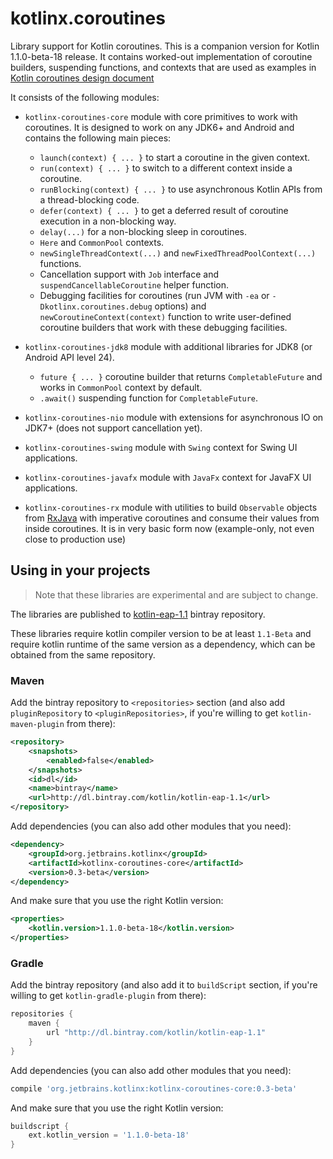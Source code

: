 # kotlinx.coroutines

Library support for Kotlin coroutines. This is a companion version for Kotlin 1.1.0-beta-18 release. 
It contains worked-out implementation of coroutine builders, suspending functions, and contexts that are
used as examples in 
[Kotlin coroutines design document](https://github.com/Kotlin/kotlin-coroutines/blob/master/kotlin-coroutines-informal.md)
 
It consists of the following modules:

* `kotlinx-coroutines-core` module with core primitives to work with coroutines. It is designed to work on any JDK6+ and Android
and contains the following main pieces:
  * `launch(context) { ... }` to start a coroutine in the given context.
  * `run(context) { ... }` to switch to a different context inside a coroutine.
  * `runBlocking(context) { ... }` to use asynchronous Kotlin APIs from a thread-blocking code.  
  * `defer(context) { ... }` to get a deferred result of coroutine execution in a non-blocking way.
  * `delay(...)` for a non-blocking sleep in coroutines.
  * `Here` and `CommonPool` contexts.
  * `newSingleThreadContext(...)` and `newFixedThreadPoolContext(...)` functions.
  * Cancellation support with `Job` interface and `suspendCancellableCoroutine` helper function.
  * Debugging facilities for coroutines (run JVM with `-ea` or `-Dkotlinx.coroutines.debug` options) and
    `newCoroutineContext(context)` function to write user-defined coroutine builders that work with these
     debugging facilities.
 
* `kotlinx-coroutines-jdk8` module with additional libraries for JDK8 (or Android API level 24).
  * `future { ... }` coroutine builder that returns `CompletableFuture` and works in `CommonPool` context by default.
  * `.await()` suspending function for `CompletableFuture`.

* `kotlinx-coroutines-nio` module with extensions for asynchronous IO on JDK7+ (does not support cancellation yet).

* `kotlinx-coroutines-swing` module with `Swing` context for Swing UI applications.

* `kotlinx-coroutines-javafx` module with `JavaFx` context for JavaFX UI applications.

* `kotlinx-coroutines-rx` module with utilities to build `Observable` objects from
[RxJava](https://github.com/ReactiveX/RxJava) with imperative coroutines and consume their values 
from inside coroutines. It is in very basic form now (example-only, not even close to production use)

## Using in your projects

> Note that these libraries are experimental and are subject to change.

The libraries are published to [kotlin-eap-1.1](https://bintray.com/kotlin/kotlin-eap-1.1/kotlinx.coroutines) bintray repository.

These libraries require kotlin compiler version to be at least `1.1-Beta` and 
require kotlin runtime of the same version as a dependency, which can be obtained from the same repository.

### Maven

Add the bintray repository to `<repositories>` section (and also add `pluginRepository` to `<pluginRepositories>`,
if you're willing to get `kotlin-maven-plugin` from there):

```xml
<repository>
    <snapshots>
        <enabled>false</enabled>
    </snapshots>
    <id>dl</id>
    <name>bintray</name>
    <url>http://dl.bintray.com/kotlin/kotlin-eap-1.1</url>
</repository>
```

Add dependencies (you can also add other modules that you need):

```xml
<dependency>
    <groupId>org.jetbrains.kotlinx</groupId>
    <artifactId>kotlinx-coroutines-core</artifactId>
    <version>0.3-beta</version>
</dependency>
```

And make sure that you use the right Kotlin version:

```xml
<properties>
    <kotlin.version>1.1.0-beta-18</kotlin.version>
</properties>
```

### Gradle

Add the bintray repository (and also add it to `buildScript` section, if you're willing to get `kotlin-gradle-plugin` from there):

```groovy
repositories {
    maven {
        url "http://dl.bintray.com/kotlin/kotlin-eap-1.1"
    }
}
```

Add dependencies (you can also add other modules that you need):

```groovy
compile 'org.jetbrains.kotlinx:kotlinx-coroutines-core:0.3-beta'
```

And make sure that you use the right Kotlin version:

```groovy
buildscript {
    ext.kotlin_version = '1.1.0-beta-18'
}
```
